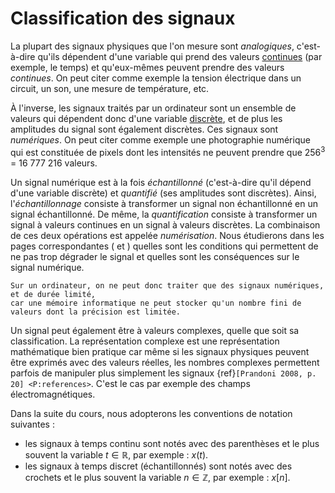 # Classification des signaux

La plupart des signaux physiques que l'on mesure sont _analogiques_,
c'est-à-dire qu'ils dépendent d'une variable qui prend des valeurs
[continues](http://www.educatim.fr/tq/co/Module_TQ_web/co/variable_continue.html)
(par exemple, le temps) et qu'eux-mêmes peuvent prendre des valeurs _continues_.
On peut citer comme exemple la tension électrique dans un circuit, un son,
une mesure de température, etc.

À l'inverse, les signaux traités par un ordinateur sont un ensemble de valeurs qui dépendent donc
d'une variable [discrète](http://www.educatim.fr/tq/co/Module_TQ_web/co/variable_discrete.html),
et de plus les amplitudes du signal sont également discrètes.
Ces signaux sont _numériques_.
On peut citer comme exemple une photographie numérique qui est constituée de pixels
dont les intensités ne peuvent prendre que 256<sup>3</sup> = 16&nbsp;777&nbsp;216 valeurs.

Un signal numérique est à la fois _échantillonné_
(c'est-à-dire qu'il dépend d'une variable discrète) et _quantifié_ (ses amplitudes sont discrètes).
Ainsi, l'_échantillonnage_ consiste à transformer un signal non échantillonné en un signal échantillonné.
De même, la _quantification_ consiste à transformer un signal à valeurs continues
en un signal à valeurs discrètes.
La combinaison de ces deux opérations est appelée _numérisation_.
Nous étudierons dans les pages correspondantes ([](P:echantillonnage) et [](P:quantification))
quelles sont les conditions qui permettent de ne pas trop dégrader le signal
et quelles sont les conséquences sur le signal numérique.

```{admonition} Remarque
Sur un ordinateur, on ne peut donc traiter que des signaux numériques, et de durée limité,
car une mémoire informatique ne peut stocker qu'un nombre fini de valeurs dont la précision est limitée.
```

Un signal peut également être à valeurs complexes, quelle que soit sa classification.
La représentation complexe est une représentation mathématique bien pratique
car même si les signaux physiques peuvent être exprimés avec des valeurs réelles,
les nombres complexes permettent parfois de manipuler plus simplement les signaux
{ref}`[Prandoni 2008, p. 20] <P:references>`.
C'est le cas par exemple des champs électromagnétiques.

Dans la suite du cours, nous adopterons les conventions de notation suivantes :
* les signaux à temps continu sont notés avec des parenthèses
  et le plus souvent la variable $t\in\mathbb{R}$, par exemple : $x(t)$.
* les signaux à temps discret (échantillonnés) sont notés avec des crochets
  et le plus souvent la variable $n\in\mathbb{Z}$, par exemple : $x[n]$.